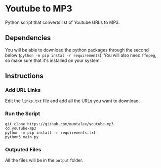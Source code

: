 # Youtube to MP3

Python script that converts list of Youtube URLs to MP3.

## Dependencies
You will be able to download the python packages through the second below (`python -m pip instal -r requirements`). You will also need `ffmpeg`, so make sure that it's installed on your system.

## Instructions
### Add URL Links
Edit the `links.txt` file and add all the URLs you want to download.

### Run the Script
```
git clone https://github.com/muntalee/youtube-mp3
cd youtube-mp3
python -m pip install -r requirements.txt
python3 main.py
```

### Outputed Files
All the files will be in the `output` folder.
